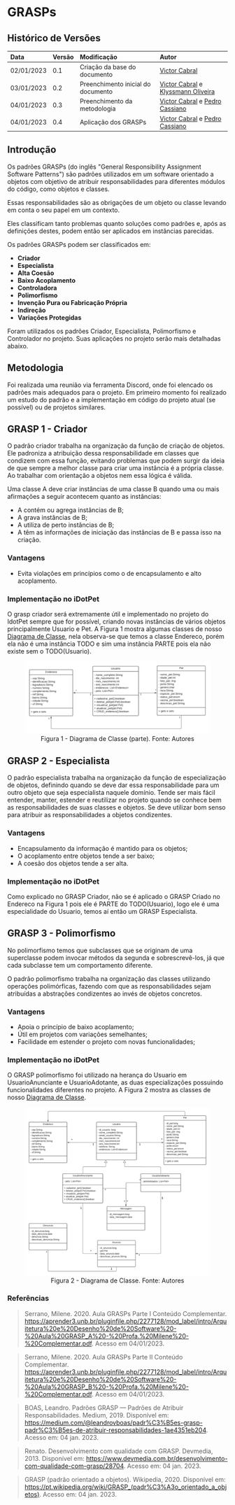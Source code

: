 # GRASPs

## Histórico de Versões

| Data | Versão | Modificação | Autor |
| :- | :- | :- | :- |
| 02/01/2023   | 0.1   | Criação da base do documento   | [Victor Cabral](https://github.com/victordscabral) |
| 03/01/2023   | 0.2   | Preenchimento inicial do documento   | [Victor Cabral](https://github.com/victordscabral) e [Klyssmann Oliveira](https://github.com/klyssmannoliveira) |
| 04/01/2023   | 0.3   | Preenchimento da metodologia   | [Victor Cabral](https://github.com/victordscabral) e [Pedro Cassiano](https://github.com/PedroLucasCMa) |
| 04/01/2023   | 0.4   | Aplicação dos GRASPs   | [Victor Cabral](https://github.com/victordscabral) e [Pedro Cassiano](https://github.com/PedroLucasCMa) |

## Introdução

Os padrões GRASPs (do inglês "General Responsibility Assignment Software Patterns") são padrões utilizados em um software orientado a objetos com objetivo de atribuir responsabilidades para diferentes módulos do código, como objetos e classes.

Essas responsabilidades são as obrigações de um objeto ou classe levando em conta o seu papel em um contexto.

Eles classificam tanto problemas quanto soluções como padrões e, após as definições destes, podem então ser aplicados em instâncias parecidas.

Os padrões GRASPs podem ser classificados em:

- **Criador**
- **Especialista**
- **Alta Coesão**
- **Baixo Acoplamento**
- **Controladora**
- **Polimorfismo**
- **Invenção Pura ou Fabricação Própria**
- **Indireção**
- **Variações Protegidas**

Foram utilizados os padrões Criador, Especialista, Polimorfismo e Controlador no projeto. Suas aplicações no projeto serão mais detalhadas abaixo.

## Metodologia

Foi realizada uma reunião via ferramenta Discord, onde foi elencado os padrões mais adequados para o projeto. Em primeiro momento foi realizado um estudo do padrão e a implementação em código do projeto atual (se possível) ou de projetos similares.

## GRASP 1 - Criador

O padrão criador trabalha na organização da função de criação de objetos. Ele padroniza a atribuição dessa responsabilidade em classes que condizem com essa função, evitando problemas que podem surgir da ideia de que sempre a melhor classe para criar uma instância é a própria classe. Ao trabalhar com orientação a objetos nem essa lógica é válida.

Uma classe A deve criar instâncias de uma classe B quando uma ou mais afirmações a seguir acontecem quanto as instâncias:

- A contém ou agrega instâncias de B;
- A grava instâncias de B;
- A utiliza de perto instâncias de B;
- A têm as informações de iniciação das instâncias de B e passa isso na criação.
    
### Vantagens
	
- Evita violações em princípios como o de encapsulamento e alto acoplamento.

### Implementação no iDotPet
O grasp criador será extremamente útil e implementado no projeto do IdotPet sempre que for possível, criando novas instâncias de vários objetos principalmente Usuario e Pet. A Figura 1 mostra algumas classes de nosso [Diagrama de Classe](docs/modelagem/diagrama_classe.md), nela observa-se que temos a classe Endereco, porém ela não é uma instância TODO e sim uma instância PARTE pois ela não existe sem o TODO(Usuario).

<figure>
  <img src="https://github.com/UnBArqDsw2022-2/2022.2_G4_IDotPet/blob/master/docs/assets/diagrama_classe/diagrama_classe(v1).png?raw=true" alt="Diagrama de Classe"/>
  <figcaption align="center" >Figura 1 - Diagrama de Classe (parte). Fonte: Autores </figcaption>
</figure>

## GRASP 2 - Especialista

O padrão especialista trabalha na organização da função de especialização de objetos, definindo quando se deve dar essa responsabilidade para um outro objeto que seja especialista naquele domínio.
Tende ser mais fácil entender, manter, estender e reutilizar no projeto quando se conhece bem as responsabilidades de suas classes e objetos. Se deve utilizar bom senso para atribuir as responsabilidades a objetos condizentes.
  
### Vantagens
	
- Encapsulamento da informação é mantido para os objetos;
- O acoplamento entre objetos tende a ser baixo;
- A coesão dos objetos tende a ser alta.

### Implementação no iDotPet
Como explicado no GRASP Criador, não se é aplicado o GRASP Criado no Endereco na Figura 1 pois ele é PARTE do TODO(Usuario), logo ele é uma especialidade do Usuario, temos aí então um GRASP Especialista.

## GRASP 3 - Polimorfismo

No polimorfismo temos que subclasses que se originam de uma superclasse podem invocar métodos da segunda e sobrescrevê-los, já que cada subclasse tem um comportamento diferente.

O padrão polimorfismo trabalha na organização das classes utilizando operações polimórficas, fazendo com que as responsabilidades sejam atribuídas a abstrações condizentes ao invés de objetos concretos. 
    
### Vantagens
	
- Apoia o princípio de baixo acoplamento;
- Útil em projetos com variações semelhantes;
- Facilidade em estender o projeto com novas funcionalidades;

### Implementação no iDotPet
O GRASP polimorfismo foi utilizado na herança do Usuario em UsuarioAnunciante e UsuarioAdotante, as duas especializações possuindo funcionalidades diferentes no projeto. A Figura 2 mostra as classes de nosso [Diagrama de Classe](docs/modelagem/diagrama_classe.md).

<figure>
  <img src="https://github.com/UnBArqDsw2022-2/2022.2_G4_IDotPet/blob/master/docs/assets/diagrama_classe/diagrama_classe(v3).png?raw=true" alt="Diagrama de Classe"/>
  <figcaption align="center" >Figura 2 - Diagrama de Classe. Fonte: Autores </figcaption>
</figure>

### Referências

> Serrano, Milene. 2020. Aula GRASPs Parte I Conteúdo Complementar.  https://aprender3.unb.br/pluginfile.php/2277128/mod_label/intro/Arquitetura%20e%20Desenho%20de%20Software%20-%20Aula%20GRASP_A%20-%20Profa.%20Milene%20-%20Complementar.pdf. Acesso em 04/01/2023.

> Serrano, Milene. 2020. Aula GRASPs Parte II Conteúdo Complementar.  https://aprender3.unb.br/pluginfile.php/2277128/mod_label/intro/Arquitetura%20e%20Desenho%20de%20Software%20-%20Aula%20GRASP_B%20-%20Profa.%20Milene%20-%20Complementar.pdf. Acesso em 04/01/2023.

> BOAS, Leandro. Padrões GRASP — Padrões de Atribuir Responsabilidades. Medium, 2019. Disponível em: <https://medium.com/@leandrovboas/padr%C3%B5es-grasp-padr%C3%B5es-de-atribuir-responsabilidades-1ae4351eb204>. Acesso em: 04 jan. 2023.

> Renato. Desenvolvimento com qualidade com GRASP. Devmedia, 2013. Disponível em: <https://www.devmedia.com.br/desenvolvimento-com-qualidade-com-grasp/28704>. Acesso em: 04 jan. 2023.

> GRASP (padrão orientado a objetos). Wikipedia, 2020. Disponível em: <https://pt.wikipedia.org/wiki/GRASP_(padr%C3%A3o_orientado_a_objetos)>. Acesso em: 04 jan. 2023.